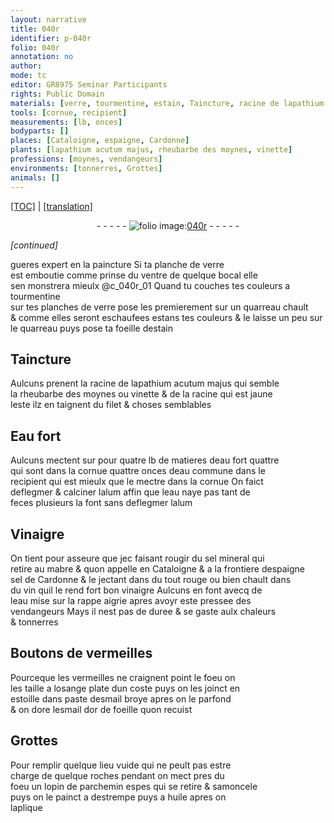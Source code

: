 ```yaml
---
layout: narrative
title: 040r
identifier: p-040r
folio: 040r
annotation: no
author:
mode: tc
editor: GR8975 Seminar Participants
rights: Public Domain
materials: [verre, tourmentine, estain, Taincture, racine de lapathium acutum majus, rheubarbe des moynes, vinette, taignent, filet, Eau fort, eau fort, eau commune, alum, eau, Vinaigre, sel mineral, mabre, sel de Cardonne, vin, fort bon vinaigre, rappe aigrie, vermeilles, paste desmail broye, dore, esmail, or de foeille, parchemin espes, destrempe, huile]
tools: [cornue, recipient]
measurements: [lb, onces]
bodyparts: []
places: [Cataloigne, espaigne, Cardonne]
plants: [lapathium acutum majus, rheubarbe des moynes, vinette]
professions: [moynes, vendangeurs]
environments: [tonnerres, Grottes]
animals: []
---
```


 <p><a href="{{ site.baseurl }}/diplomatic/">[TOC]</a> | <a href="{{ site.baseurl }}/texts/p-040r_tl/" target="_blank">[translation]</a></p><div class="folio" align="center">- - - - - <a href="http://gallica.bnf.fr/ark:/12148/btv1b10500001g/f85.image" target="_blank"><img src="https://cu-mkp.github.io/2017-workshop-edition/assets/photo-icon.png" alt="folio image: " style="display:inline-block; margin-bottom:-3px;"/>040r</a> - - - - - </div>  
 
*[continued]*
  
gueres expert en la paincture Si ta planche de <span class="m">verre</span><br/> est emboutie comme prinse du ventre de quelque bocal elle<br/> sen monstrera mieulx @c_040r_01 Quand tu couches tes couleurs a <span class="m">tourmentine</span><br/> sur tes planches de <span class="m">verre</span> pose les premierem<span class="exp">ent</span> sur un quarreau chault<br/> & comme elles seront eschaufees estans tes couleurs & le laisse un peu sur<br/> le quarreau puys pose ta foeille d<span class="m">estain</span>
 
 
  

## <span class="m">Taincture</span>

 
Aulcuns prenent la <span class="m">racine de <span class="pa">lapathium acutum majus</span></span> qui semble<br/> la <span class="m"><span class="pa">rheubarbe des <span class="pro">moynes</span></span></span> ou <span class="m"><span class="pa">vinette</span></span> & de la racine qui est jaune<br/> l<span class="tmp">este</span> ilz en <span class="m">taignent</span> du <span class="m">filet</span> & choses semblables
 
 
  

## <span class="m">Eau fort</span>

 
Aulcuns mectent <span class="del">sur</span> <span class="add">pour</span> quatre <span class="ms">lb</span> de matieres d<span class="m">eau fort</span> <span class="del">quattre</span><br/> qui sont dans la <span class="tl">cornue</span> quattre <span class="ms">onces</span> d<span class="m">eau commune</span> dans le<br/> <span class="tl">recipient</span> qui est mieulx que le mectre dans la <span class="tl">cornue</span> On faict<br/> deflegmer & calciner l<span class="m">alum</span> affin que l<span class="m">eau</span> naye pas tant de<br/> feces plusieurs la font sans deflegmer l<span class="m">alum</span>
 
 
  

## <span class="m">Vinaigre</span>

 
On tient pour asseure que <span class="del">jec</span> faisant rougir du <span class="m">sel mineral</span> qui<br/> retire au <span class="m">mabre</span> & quon appelle en <span class="pl">Cataloigne</span> & a la frontiere d<span class="pl">espaigne</span><br/> <span class="m">sel de <span class="pl">Cardonne</span></span> & le jectant <span class="del">dans du</span> tout rouge ou bien chault dans<br/> du <span class="m">vin</span> quil le rend <span class="m">fort bon vinaigre</span> Aulcuns en font avecq de<br/> l<span class="m">eau</span> mise sur la <span class="m">rappe aigrie</span> apres avoyr este pressee des<br/> <span class="pro">vendangeurs</span> Mays il nest pas de duree & se gaste aulx chaleurs<br/> & <span class="env">tonnerres</span>
 
 
  

## Boutons de <span class="m">vermeilles</span>

 
Pourceque les <span class="m">vermeilles</span> ne craignent point le foeu on<br/> les taille a losange pla<span class="del"><span class="ill"></span></span>te dun coste puys on les joinct en<br/> estoille dans <span class="m">paste desmail broye</span> apres on le parfond<br/> & on <span class="m">dore</span> l<span class="m">esmail</span> d<span class="m">or de foeille</span> quon recuist
 
 
  

## <span class="env">Grottes</span>

 
Pour remplir quelque lieu vuide qui ne peult pas estre<br/> charge de quelque roches pendant on mect pres du<br/> foeu un lopin de <span class="m">parchemin espes</span> qui se retire & samo<span class="exp">n</span>cele<br/> puys on le painct a <span class="m">destrempe</span> puys a <span class="m">huile</span> apres on<br/> laplique
 
 